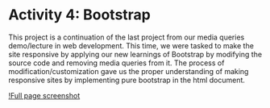 # Activity 4: Bootstrap    

This project is a continuation of the last project from our media queries demo/lecture in web development. This time, we were tasked to make the site responsive by applying our new learnings of Bootstrap by modifying the source code and removing media queries from it. The process of modification/customization gave us the proper understanding of making responsive sites by implementing pure bootstrap in the html document.

[!Full page screenshot](full-page.png)

